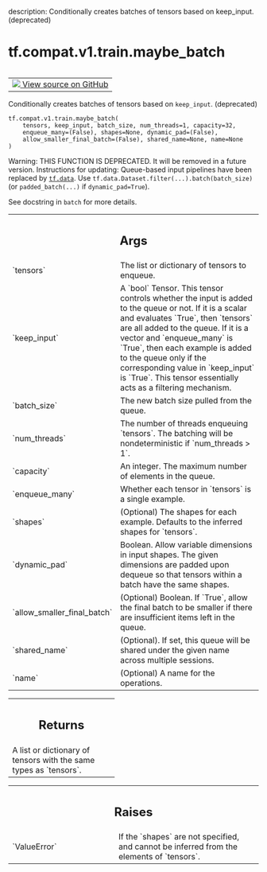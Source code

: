 description: Conditionally creates batches of tensors based on keep_input. (deprecated)

<div itemscope itemtype="http://developers.google.com/ReferenceObject">
<meta itemprop="name" content="tf.compat.v1.train.maybe_batch" />
<meta itemprop="path" content="Stable" />
</div>

# tf.compat.v1.train.maybe_batch

<!-- Insert buttons and diff -->

<table class="tfo-notebook-buttons tfo-api nocontent" align="left">
<td>
  <a target="_blank" href="https://github.com/tensorflow/tensorflow/blob/r2.4/tensorflow/python/training/input.py#L1023-L1077">
    <img src="https://www.tensorflow.org/images/GitHub-Mark-32px.png" />
    View source on GitHub
  </a>
</td>
</table>



Conditionally creates batches of tensors based on `keep_input`. (deprecated)

<pre class="devsite-click-to-copy prettyprint lang-py tfo-signature-link">
<code>tf.compat.v1.train.maybe_batch(
    tensors, keep_input, batch_size, num_threads=1, capacity=32,
    enqueue_many=(False), shapes=None, dynamic_pad=(False),
    allow_smaller_final_batch=(False), shared_name=None, name=None
)
</code></pre>



<!-- Placeholder for "Used in" -->

Warning: THIS FUNCTION IS DEPRECATED. It will be removed in a future version.
Instructions for updating:
Queue-based input pipelines have been replaced by <a href="../../../../tf/data.md"><code>tf.data</code></a>. Use `tf.data.Dataset.filter(...).batch(batch_size)` (or `padded_batch(...)` if `dynamic_pad=True`).

See docstring in `batch` for more details.

<!-- Tabular view -->
 <table class="responsive fixed orange">
<colgroup><col width="214px"><col></colgroup>
<tr><th colspan="2"><h2 class="add-link">Args</h2></th></tr>

<tr>
<td>
`tensors`
</td>
<td>
The list or dictionary of tensors to enqueue.
</td>
</tr><tr>
<td>
`keep_input`
</td>
<td>
A `bool` Tensor.  This tensor controls whether the input is
added to the queue or not.  If it is a scalar and evaluates `True`, then
`tensors` are all added to the queue. If it is a vector and `enqueue_many`
is `True`, then each example is added to the queue only if the
corresponding value in `keep_input` is `True`. This tensor essentially
acts as a filtering mechanism.
</td>
</tr><tr>
<td>
`batch_size`
</td>
<td>
The new batch size pulled from the queue.
</td>
</tr><tr>
<td>
`num_threads`
</td>
<td>
The number of threads enqueuing `tensors`.  The batching will
be nondeterministic if `num_threads > 1`.
</td>
</tr><tr>
<td>
`capacity`
</td>
<td>
An integer. The maximum number of elements in the queue.
</td>
</tr><tr>
<td>
`enqueue_many`
</td>
<td>
Whether each tensor in `tensors` is a single example.
</td>
</tr><tr>
<td>
`shapes`
</td>
<td>
(Optional) The shapes for each example.  Defaults to the
inferred shapes for `tensors`.
</td>
</tr><tr>
<td>
`dynamic_pad`
</td>
<td>
Boolean.  Allow variable dimensions in input shapes.
The given dimensions are padded upon dequeue so that tensors within a
batch have the same shapes.
</td>
</tr><tr>
<td>
`allow_smaller_final_batch`
</td>
<td>
(Optional) Boolean. If `True`, allow the final
batch to be smaller if there are insufficient items left in the queue.
</td>
</tr><tr>
<td>
`shared_name`
</td>
<td>
(Optional). If set, this queue will be shared under the given
name across multiple sessions.
</td>
</tr><tr>
<td>
`name`
</td>
<td>
(Optional) A name for the operations.
</td>
</tr>
</table>



<!-- Tabular view -->
 <table class="responsive fixed orange">
<colgroup><col width="214px"><col></colgroup>
<tr><th colspan="2"><h2 class="add-link">Returns</h2></th></tr>
<tr class="alt">
<td colspan="2">
A list or dictionary of tensors with the same types as `tensors`.
</td>
</tr>

</table>



<!-- Tabular view -->
 <table class="responsive fixed orange">
<colgroup><col width="214px"><col></colgroup>
<tr><th colspan="2"><h2 class="add-link">Raises</h2></th></tr>

<tr>
<td>
`ValueError`
</td>
<td>
If the `shapes` are not specified, and cannot be
inferred from the elements of `tensors`.
</td>
</tr>
</table>


